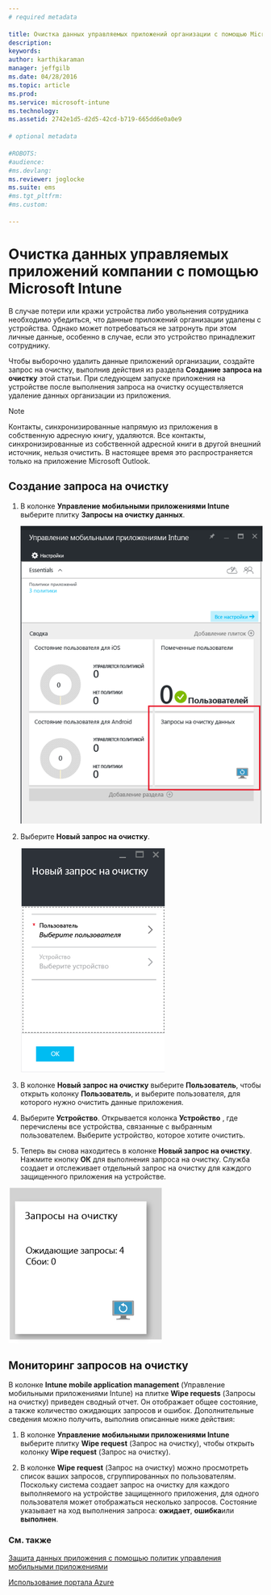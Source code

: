 ```yaml
---
# required metadata

title: Очистка данных управляемых приложений организации с помощью Microsoft Intune | Microsoft Intune
description:
keywords:
author: karthikaraman
manager: jeffgilb
ms.date: 04/28/2016
ms.topic: article
ms.prod:
ms.service: microsoft-intune
ms.technology:
ms.assetid: 2742e1d5-d2d5-42cd-b719-665dd6e0a0e9

# optional metadata

#ROBOTS:
#audience:
#ms.devlang:
ms.reviewer: joglocke
ms.suite: ems
#ms.tgt_pltfrm:
#ms.custom:

---
```


# Очистка данных управляемых приложений компании с помощью Microsoft Intune
В случае потери или кражи устройства либо увольнения сотрудника необходимо убедиться, что данные приложений организации удалены с устройства. Однако может потребоваться не затронуть при этом личные данные, особенно в случае, если это устройство принадлежит сотруднику.

Чтобы выборочно удалить данные приложений организации, создайте запрос на очистку, выполнив действия из раздела **Создание запроса на очистку** этой статьи.  При следующем запуске приложения на устройстве после выполнения запроса на очистку осуществляется удаление данных организации из приложения.
>[!NOTE]
> Контакты, синхронизированные напрямую из приложения в собственную адресную книгу, удаляются. Все контакты, синхронизированные из собственной адресной книги в другой внешний источник, нельзя очистить. В настоящее время это распространяется только на приложение Microsoft Outlook.



## Создание запроса на очистку

1.  В колонке **Управление мобильными приложениями Intune** выберите плитку **Запросы на очистку данных**.

    ![Снимок экрана для колонки "Управление мобильными приложениями Intune" с плиткой "Сводка"](../media/AppManagement/AzurePortal_MAM_WipeRequests.png)

2.  Выберите **Новый запрос на очистку**.

    ![Снимок экрана для колонки "Новый запрос на очистку"](../media/AppManagement/AzurePortal_MAM_NewWipeRequest.png)

3.  В колонке **Новый запрос на очистку** выберите **Пользователь**, чтобы открыть колонку **Пользователь**, и выберите пользователя, для которого нужно очистить данные приложения.

4.  Выберите **Устройство**.  Открывается колонка **Устройство** , где перечислены все устройства, связанные с выбранным пользователем.  Выберите устройство, которое хотите очистить.

5.  Теперь вы снова находитесь в колонке **Новый запрос на очистку**. Нажмите кнопку **ОК** для выполнения запроса на очистку. Служба создает и отслеживает отдельный запрос на очистку для каждого защищенного приложения на устройстве.


![Снимок экрана для плитки "Запросы на очистку данных" ](../media/AppManagement/AzurePortal_MAM_WipeRequestsSummary.png)

## Мониторинг запросов на очистку
В колонке **Intune mobile application management** (Управление мобильными приложениями Intune) на плитке **Wipe requests** (Запросы на очистку) приведен сводный отчет.  Он отображает общее состояние, а также количество ожидающих запросов и ошибок. Дополнительные сведения можно получить, выполнив описанные ниже действия:

1.  В колонке **Управление мобильными приложениями Intune** выберите плитку **Wipe request** (Запрос на очистку), чтобы открыть колонку **Wipe request** (Запрос на очистку).

2.  В колонке **Wipe request** (Запрос на очистку) можно просмотреть список ваших запросов, сгруппированных по пользователям.  Поскольку система создает запрос на очистку для каждого выполняемого на устройстве защищенного приложения, для одного пользователя может отображаться несколько запросов.  Состояние указывает на ход выполнения запроса: **ожидает**, **ошибка**или **выполнен**.

### См. также
[Защита данных приложения с помощью политик управления мобильными приложениями ](protect-app-data-using-mobile-app-management-policies-with-microsoft-intune.md)

[Использование портала Azure](azure-portal-for-microsoft-intune-mam-policies.md)


<!--HONumber=Jun16_HO2-->


